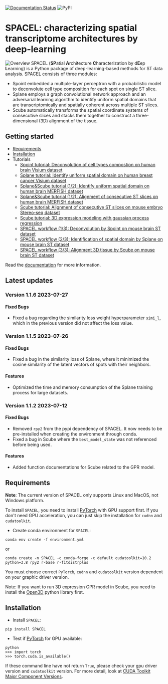 [![Documentation Status](https://readthedocs.org/projects/spacel/badge/?version=latest)](https://spacel.readthedocs.io/en/latest/?badge=latest)
![PyPI](https://img.shields.io/pypi/v/SPACEL)

# SPACEL: characterizing spatial transcriptome architectures by deep-learning

![](docs/_static/img/figure1.png "Overview")
SPACEL (**SP**atial **A**rchitecture **C**haracterization by d**E**ep **L**earning) is a Python package of deep-learning-based methods for ST data analysis. SPACEL consists of three modules: 
* Spoint embedded a multiple-layer perceptron with a probabilistic model to deconvolute cell type composition for each spot on single ST slice.
* Splane employs a graph convolutional network approach and an adversarial learning algorithm to identify uniform spatial domains that are transcriptomically and spatially coherent across multiple ST slices.
* Scube automatically transforms the spatial coordinate systems of consecutive slices and stacks them together to construct a three-dimensional (3D) alignment of the tissue.

## Getting started
* [Requirements](#Requirements)
* [Installation](#Installation)
* Tutorials
    * [Spoint tutorial: Deconvolution of cell types compostion on human brain Visium dataset](docs/tutorials/Visium_human_DLPFC_Spoint.ipynb)
    * [Splane tutorial: Identify uniform spatial domain on human breast cancer Visium dataset](docs/tutorials/Visium_human_breast_cancer_Splane.ipynb)
    * [Splane&Scube tutorial (1/2): Identify uniform spatial domain on human brain MERFISH dataset](docs/tutorials/MERFISH_mouse_brain_Splane.ipynb)
    * [Splane&Scube tutorial (1/2): Alignment of consecutive ST slices on human brain MERFISH dataset](docs/tutorials/MERFISH_mouse_brain_Scube.ipynb)
    * [Scube tutorial: Alignment of consecutive ST slices on mouse embryo Stereo-seq dataset](docs/tutorials/Stereo-seq_Scube.ipynb)
    * [Scube tutorial: 3D expression modeling with gaussian process regression](docs/tutorials/STARmap_mouse_brain_GPR.ipynb)
    * [SPACEL workflow (1/3): Deconvolution by Spoint on mouse brain ST dataset](docs/tutorials/ST_mouse_brain_Spoint.ipynb)
    * [SPACEL workflow (2/3): Identification of spatial domain by Splane on mouse brain ST dataset](docs/tutorials/ST_mouse_brain_Splane.ipynb)
    * [SPACEL workflow (3/3): Alignment 3D tissue by Scube on mouse brain ST dataset](docs/tutorials/ST_mouse_brain_Scube.ipynb)

Read the [documentation](https://spacel.readthedocs.io) for more information.

## Latest updates
### Version 1.1.6 2023-07-27
#### Fixed Bugs
- Fixed a bug regarding the similarity loss weight hyperparameter `simi_l`, which in the previous version did not affect the loss value.

### Version 1.1.5 2023-07-26
#### Fixed Bugs
- Fixed a bug in the similarity loss of Splane, where it minimized the cosine similarity of the latent vectors of spots with their neighbors.
#### Features
- Optimized the time and memory consumption of the Splane training process for large datasets.

### Version 1.1.2 2023-07-12
#### Fixed Bugs
- Removed `rpy2` from the pypi dependency of SPACEL. It now needs to be pre-installed when creating the environment through conda.
- Fixed a bug in Scube where the `best_model_state` was not referenced before being used.
#### Features
- Added function documentations for Scube related to the GPR model.
    
## Requirements
**Note**: The current version of SPACEL only supports Linux and MacOS, not Windows platform. 

To install `SPACEL`, you need to install [PyTorch](https://pytorch.org) with GPU support first. If you don't need GPU acceleration, you can just skip the installation for `cudnn` and `cudatoolkit`.
* Create conda environment for `SPACEL`:
```
conda env create -f environment.yml
```
or
```
conda create -n SPACEL -c conda-forge -c default cudatoolkit=10.2 python=3.8 rpy2 r-base r-fitdistrplus
```
You must choose correct `PyTorch`, `cudnn` and `cudatoolkit` version dependent on your graphic driver version. 

Note: If you want to run 3D expression GPR model in Scube, you need to install the [Open3D](http://www.open3d.org/docs/release/) python library first.

## Installation
* Install `SPACEL`:
```
pip install SPACEL
```
* Test if [PyTorch](https://pytorch.org) for GPU available:
```
python
>>> import torch
>>> torch.cuda.is_available()
```
If these command line have not return `True`, please check your gpu driver version and `cudatoolkit` version. For more detail, look at [CUDA Toolkit Major Component Versions](https://docs.nvidia.com/cuda/cuda-toolkit-release-notes/index.html#cuda-major-component-versions).
